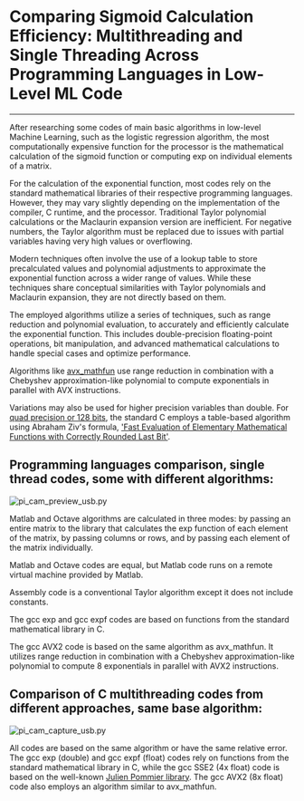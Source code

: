 # Comparing Sigmoid Calculation Efficiency: Multithreading and Single Threading Across Programming Languages in Low-Level ML Code
---

After researching some codes of main basic algorithms in low-level Machine Learning, such as the logistic regression algorithm, the most computationally expensive function for the processor is the mathematical calculation of the sigmoid function or computing exp on individual elements of a matrix.

For the calculation of the exponential function, most codes rely on the standard mathematical libraries of their respective programming languages. However, they may vary slightly depending on the implementation of the compiler, C runtime, and the processor. Traditional Taylor polynomial calculations or the Maclaurin expansion version are inefficient. For negative numbers, the Taylor algorithm must be replaced due to issues with partial variables having very high values or overflowing. 

Modern techniques often involve the use of a lookup table to store precalculated values and polynomial adjustments to approximate the exponential function across a wider range of values. While these techniques share conceptual similarities with Taylor polynomials and Maclaurin expansion, they are not directly based on them. 

The employed algorithms utilize a series of techniques, such as range reduction and polynomial evaluation, to accurately and efficiently calculate the exponential function. This includes double-precision floating-point operations, bit manipulation, and advanced mathematical calculations to handle special cases and optimize performance. 

Algorithms like [avx_mathfun](https://github.com/reyoung/avx_mathfun) use range reduction in combination with a Chebyshev approximation-like polynomial to compute exponentials in parallel with AVX instructions. 

Variations may also be used for higher precision variables than double. For [quad precision or 128 bits](https://codebrowser.dev/glibc/glibc/sysdeps/ieee754/ldbl-128/e_expl.c.html), the standard C employs a table-based algorithm using Abraham Ziv's formula, ['Fast Evaluation of Elementary Mathematical Functions with Correctly Rounded Last Bit'](https://dl.acm.org/doi/abs/10.1145/114697.116813).

## Programming languages comparison, single thread codes, some with different algorithms:

![pi_cam_preview_usb.py](https://github.com/antor44/sigmoid-comparison/blob/main/Test_ML_algorithm.jpg)


Matlab and Octave algorithms are calculated in three modes: by passing an entire matrix to the library that calculates the exp function of each element of the matrix, by passing columns or rows, and by passing each element of the matrix individually.

Matlab and Octave codes are equal, but Matlab code runs on a remote virtual machine provided by Matlab.

Assembly code is a conventional Taylor algorithm except it does not include constants.

The gcc exp and gcc expf codes are based on functions from the standard mathematical library in C.

The gcc AVX2 code is based on the same algorithm as avx_mathfun. It utilizes range reduction in combination with a Chebyshev approximation-like polynomial to compute 8 exponentials in parallel with AVX2 instructions.


## Comparison of C multithreading codes from different approaches, same base algorithm:

![pi_cam_capture_usb.py](https://github.com/antor44/sigmoid-comparison/blob/main/exp_test3.jpg)


All codes are based on the same algorithm or have the same relative error. The gcc exp (double) and gcc expf (float) codes rely on functions from the standard mathematical library in C, while the gcc SSE2 (4x float) code is based on the well-known [Julien Pommier library](http://gruntthepeon.free.fr/ssemath/). The gcc AVX2 (8x float) code also employs an algorithm similar to avx_mathfun.


